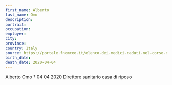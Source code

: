 ```yaml
---
first_name: Alberto
last_name: Omo
description: 
portrait: 
occupation: 
employer: 
city: 
province: 
country: Italy
source: https://portale.fnomceo.it/elenco-dei-medici-caduti-nel-corso-dellepidemia-di-covid-19/
birth_date: 
death_date: 2020-04-04
---
```


Alberto Omo † 04 04 2020
Direttore sanitario casa di riposo